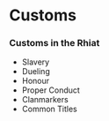 # Customs

### Customs in the Rhiat

* Slavery
* Dueling
* Honour
* Proper Conduct
* Clanmarkers
* Common Titles